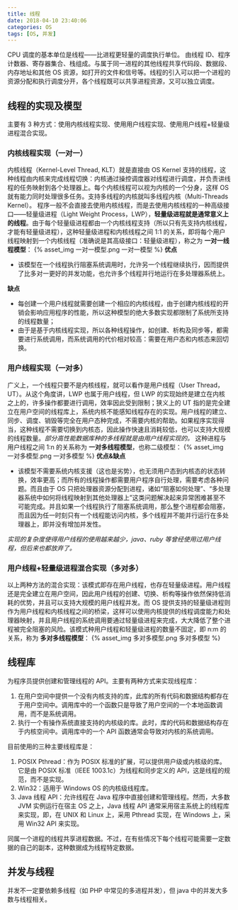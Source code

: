 ```yaml
---
title: 线程
date: 2018-04-10 23:40:06
categories: OS
tags: [OS, 并发]
---
```

CPU 调度的基本单位是线程——比进程更轻量的调度执行单位。
由线程 ID、程序计数器、寄存器集合、栈组成。与属于同一进程的其他线程共享代码段、数据段、内存地址和其他 OS 资源，如打开的文件和信号等。线程的引入可以把一个进程的资源分配和执行调度分开，各个线程既可以共享进程资源，又可以独立调度。

## 线程的实现及模型
主要有 3 种方式：使用内核线程实现、使用用户线程实现、使用用户线程+轻量级进程混合实现。

### 内核线程实现（一对一）
内核线程（Kernel-Level Thread, KLT）就是直接由 OS Kernel 支持的线程，这种线程由内核来完成线程切换：内核通过操控调度器对线程进行调度，并负责讲线程的任务映射到各个处理器上。每个内核线程可以视为内核的一个分身，这样 OS 就有能力同时处理很多任务。支持多线程的内核就叫多线程内核（Multi-Threads Kernel）。
程序一般不会直接去使用内核线程，而是去使用内核线程的一种高级接口——轻量级进程（Light Weight Process，LWP），**轻量级进程就是通常意义上的线程**。由于每个轻量级进程都由一个内核线程支持（所以只有先支持内核线程，才能有轻量级进程），这种轻量级进程和内核线程之间 1:1 的关系，即将每个用户线程映射到一个内核线程（准确说是其高级接口：轻量级进程），称之为 **一对一线程模型**：
{% asset_img 一对一模型.png 一对一模型 %}
**优点**
* 该模型在一个线程执行阻塞系统调用时，允许另一个线程继续执行，因而提供了比多对一更好的并发功能，也允许多个线程并行地运行在多处理器系统上。

**缺点**
* 每创建一个用户线程就需要创建一个相应的内核线程，由于创建内核线程的开销会影响应用程序的性能，所以这种模型的绝大多数实现都限制了系统所支持的线程数量；
* 由于是基于内核线程实现，所以各种线程操作，如创建、析构及同步等，都需要进行系统调用，而系统调用的代价相对较高：需要在用户态和内核态来回切换。

### 用户线程实现（一对多）
广义上，一个线程只要不是内核线程，就可以看作是用户线程（User Thread，UT）。从这个角度讲，LWP 也属于用户线程，但 LWP 的实现始终是建立在内核之上的，许多操作都要进行调用，效率因此受到限制；狭义上的 UT 指的是完全建立在用户空间的线程库上，系统内核不能感知线程存在的实现。用户线程的建立、同步、调度、销毁等完全在用户态种完成，不需要内核的帮助。如果程序实现得当，这种线程不需要切换到内核态，因此操作快速且消耗较低，也可以支持大规模的线程数量。_部分高性能数据库种的多线程就是由用户线程实现的。_ 这种进程与用户线程之间 1:n 的关系称为 **一对多线程模型**，也称二级模型：
{% asset_img 一对多模型.png 一对多模型 %}
**优点&缺点**
* 该模型不需要系统内核支援（这也是劣势），也无须用户态到内核态的状态转换，效率更高；而所有的线程操作都需要用户程序自行处理，需要考虑各种问题。而且由于 OS 只把处理器资源分配到进程，诸如“阻塞如何处理”、“多处理器系统中如何将线程映射到其他处理器上”这类问题解决起来异常困难甚至不可能完成。并且如果一个线程执行了阻塞系统调用，那么整个进程都会阻塞，而且因为任一时刻只有一个线程能访问内核，多个线程并不能并行运行在多处理器上，即并没有增加并发性。

_实现的复杂度使得用户线程的使用越来越少，java、ruby 等曾经使用过用户线程，但后来也都放弃了。_

### 用户线程+轻量级进程混合实现（多对多）
以上两种方法的混合实现：该模式即存在用户线程，也存在轻量级进程。用户线程还是完全建立在用户空间，因此用户线程的创建、切换、析构等操作依然保持低消耗的优势，并且可以支持大规模的用户线程并发。而 OS 提供支持的轻量级进程则作为用户线程和内核线程之间的桥梁，这样可以使用内核提供的线程调度能力和处理器映射，并且用户线程的系统调用要通过轻量级进程来完成，大大降低了整个进程被完全阻塞的风险。该模式种用户线程和轻量级进程的数量不固定，即 n:m 的关系，称为 **多对多线程模型**：
{% asset_img 多对多模型.png 多对多模型 %}


## 线程库
为程序员提供创建和管理线程的 API。主要有两种方式来实现线程库：
1. 在用户空间中提供一个没有内核支持的库，此库的所有代码和数据结构都存在于用户空间中。调用库中的一个函数只是导致了用户空间的一个本地函数调用，而不是系统调用。
2. 执行一个有操作系统直接支持的内核级的库。此时，库的代码和数据结构存在于内核空间中。调用库中的一个 API 函数通常会导致对内核的系统调用。

目前使用的三种主要线程库是：
1. POSIX Pthread：作为 POSIX 标准的扩展，可以提供用户级或内核级的库。它是由 POSIX 标准（IEEE 1003.1c）为线程和同步定义的 API，这是线程的规范，而不是实现。
2. Win32：适用于 Windows OS 的内核级线程库。
3. Java 线程 API：允许线程在 Java 程序中直接创建和管理线程。然而，大多数 JVM 实例运行在宿主 OS 之上，Java 线程 API 通常采用宿主系统上的线程库来实现，即，在 UNIX 和 Linux 上，采用 Pthread 实现，在 Windows 上，采用 Win32 API 来实现。

同属一个进程的线程共享进程数据。不过，在有些情况下每个线程可能需要一定数据的自己的副本，这种数据成为线程特定数据。


## 并发与线程
并发不一定要依赖多线程（如 PHP 中常见的多进程并发），但 java 中的并发大多数与线程相关。